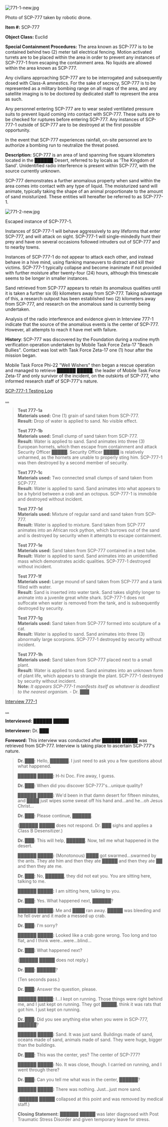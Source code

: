 ![771-1-new.jpg](http://scp-wiki.wdfiles.com/local--files/scp-777/771-1-new.jpg)

Photo of SCP-777 taken by robotic drone.

**Item #:** SCP-777

**Object Class:** Euclid

**Special Containment Procedures:** The area known as SCP-777 is to be contained behind two (2) meter tall electrical fencing. Motion activated turrets are to be placed within the area in order to prevent any instances of SCP-777-1 from escaping the containment area. No liquids are allowed within the area known as SCP-777.

Any civilians approaching SCP-777 are to be interrogated and subsequently dosed with Class-A amnestics. For the sake of secrecy, SCP-777 is to be represented as a military bombing range on all maps of the area, and any satellite imaging is to be doctored by dedicated staff to represent the area as such.

Any personnel entering SCP-777 are to wear sealed ventilated pressure suits to prevent liquid coming into contact with SCP-777. These suits are to be checked for ruptures before entering SCP-777. Any instances of SCP-777-1 outside of SCP-777 are to be destroyed at the first possible opportunity.

In the event that SCP-777 experiences rainfall, on-site personnel are to authorize a bombing run to neutralize the threat posed.

**Description:** SCP-777 is an area of land spanning five square kilometers located in the ██████ Desert, referred to by locals as 'The Kingdom of Sand'. Unidentified radio interference is present within SCP-777, with the source currently unknown.

SCP-777 demonstrates a further anomalous property when sand within the area comes into contact with any type of liquid. The moisturized sand will animate, typically taking the shape of an animal proportionate to the amount of sand moisturized. These entities will hereafter be referred to as SCP-777-1.

![771-2-new.jpg](http://scp-wiki.wdfiles.com/local--files/scp-777/771-2-new.jpg)

Escaped instance of SCP-777-1.

Instances of SCP-777-1 will behave aggressively to any lifeforms that enter SCP-777, and will attack on sight. SCP-777-1 will single-mindedly hunt their prey and have on several occasions followed intruders out of SCP-777 and to nearby towns.

Instances of SCP-777-1 do not appear to attack each other, and instead behave in a hive mind, using flanking maneuvers to distract and kill their victims. SCP-777-1 typically collapse and become inanimate if not provided with further moisture after twenty-four (24) hours, although this timescale seems to be longer in smaller instances.

Sand retrieved from SCP-777 appears to retain its anomalous qualities until it is taken a further six (6) kilometers away from SCP-777. Taking advantage of this, a research outpost has been established two (2) kilometers away from SCP-777, and research on the anomalous sand is currently being undertaken.

Analysis of the radio interference and evidence given in Interview 777-1 indicate that the source of the anomalous events is the center of SCP-777. However, all attempts to reach it have met with failure.

**History**: SCP-777 was discovered by the Foundation during a routine myth verification operation undertaken by Mobile Task Force Zeta-17 "Beach Bullies". Contact was lost with Task Force Zeta-17 one (1) hour after the mission began.

Mobile Task Force Phi-22 "Well Wishers" then began a rescue operation and managed to retrieve ██████ █████, the leader of Mobile Task Force Zeta-17 and only survivor of the incident, on the outskirts of SCP-777, who informed research staff of SCP-777's nature.

[SCP-777-1 Testing Log](javascript:;)

 [...](javascript:;) 

> **Test 777-1a**  
> **Materials used:** One (1) grain of sand taken from SCP-777.  
> **Result:** Drop of water is applied to sand. No visible effect.
> 
> **Test 777-1b**  
> **Materials used:** Small clump of sand taken from SCP-777.  
> **Result:** Water is applied to sand. Sand animates into three (3) European hornets, which then escape from containment and attack Security Officer █████. Security Officer █████ is relatively unharmed, as the hornets are unable to properly sting him. SCP-777-1 was then destroyed by a second member of security.
> 
> **Text 777-1c**  
> **Materials used:** Two connected small clumps of sand taken from SCP-777.  
> **Result:** Water is applied to sand. Sand animates into what appears to be a hybrid between a crab and an octopus. SCP-777-1 is immobile and destroyed without incident.
> 
> **Test 777-1d**  
> **Materials used:** Mixture of regular sand and sand taken from SCP-777.  
> **Result:** Water is applied to mixture. Sand taken from SCP-777 animates into an African rock python, which burrows out of the sand and is destroyed by security when it attempts to escape containment.
> 
> **Test 777-1e**  
> **Materials used:** Sand taken from SCP-777 contained in a test tube.  
> **Result:** Water is applied to sand. Sand animates into an unidentified mass which demonstrates acidic qualities. SCP-777-1 destroyed without incident.
> 
> **Test 777-1f**  
> **Materials used:** Large mound of sand taken from SCP-777 and a tank filled with water.  
> **Result:** Sand is inserted into water tank. Sand takes slightly longer to animate into a juvenile great white shark. SCP-777-1 does not suffocate when water is removed from the tank, and is subsequently destroyed by security.
> 
> **Test 777-1g**  
> **Materials used:** Sand taken from SCP-777 formed into sculpture of a cat.  
> **Result:** Water is applied to sand. Sand animates into three (3) abnormally large scorpions. SCP-777-1 destroyed by security without incident.
> 
> **Test 777-1h**  
> **Materials used:** Sand taken from SCP-777 placed next to a small plant.  
> **Result:** Water is applied to sand. Sand animates into an unknown form of plant life, which appears to strangle the plant. SCP-777-1 destroyed by security without incident.  
> **Note:** _It appears SCP-777-1 manifests itself as whatever is deadliest to the nearest organism._ - Dr. ███

[Interview 777-1](javascript:;)

 [...](javascript:;) 

**Interviewed:** ██████ █████

**Interviewer:** Dr. ███

**Foreword:** This interview was conducted after ██████ █████ was retrieved from SCP-777. Interview is taking place to ascertain SCP-777's nature.

> **<Begin Log>**
> 
> **Dr. ███:** Hello, ██████. I just need to ask you a few questions about what happened.
> 
> **██████ █████:** H-hi Doc. Fire away, I guess.
> 
> **Dr. ███:** When did you discover SCP-777's…unique quality?
> 
> **██████ █████:** We'd been in that damn desert for fifteen minutes, and ████ just wipes some sweat off his hand and…and he…oh Jesus Christ…
> 
> **Dr. ███:** Please continue, ██████.
> 
> (██████ █████ does not respond. Dr. ███ sighs and applies a Class B Desensitizer.)
> 
> **Dr. ███:** This will help, ██████. Now, tell me what happened in the desert.
> 
> **██████ █████:** (Monotonous) ████ got swarmed…swarmed by the ants. They ate him and then they ate █████ and then they ate ██ and then they ate me.
> 
> **Dr. ███:** No, ██████, they did not eat you. You are sitting here, talking to me.
> 
> **██████ █████:** I am sitting here, talking to you.
> 
> **Dr. ███:** Yes. What happened next, ██████?
> 
> **██████ █████:** Me and ████ ran away. █████ was bleeding and he fell over and it made a messed up crab.
> 
> **Dr. ███:** I'm sorry?
> 
> **██████ █████:** Looked like a crab gone wrong. Too long and too flat, and I think were…were…blind…
> 
> **Dr. ███:** What happened next?
> 
> (██████ █████ does not reply.)
> 
> **Dr. ███:** ██████?
> 
> (Ten seconds pass.)
> 
> **Dr. ███:** Answer the question, please.  
>   
> **██████ █████:** I…I kept on running. Those things were right behind me, and I just kept on running. They got █████, think it was rats that got him. I just kept on running.
> 
> **Dr. ███:** Did you see anything else when you were in SCP-777, ██████?
> 
> **██████ █████:** Sand. It was just sand. Buildings made of sand, oceans made of sand, animals made of sand. They were huge, bigger than the buildings.
> 
> **Dr. ███:** This was the center, yes? The center of SCP-777?
> 
> **██████ █████:** No. It was close, though. I carried on running, and I went through there?
> 
> **Dr. ███:** Can you tell me what was in the center, ██████?
> 
> **██████ █████:** There was nothing. Just…just more sand.
> 
> (██████ █████ collapsed at this point and was removed by medical staff.)
> 
> **<End Log>**
> 
> **Closing Statement:** ██████ █████ was later diagnosed with Post Traumatic Stress Disorder and given temporary leave for stress.